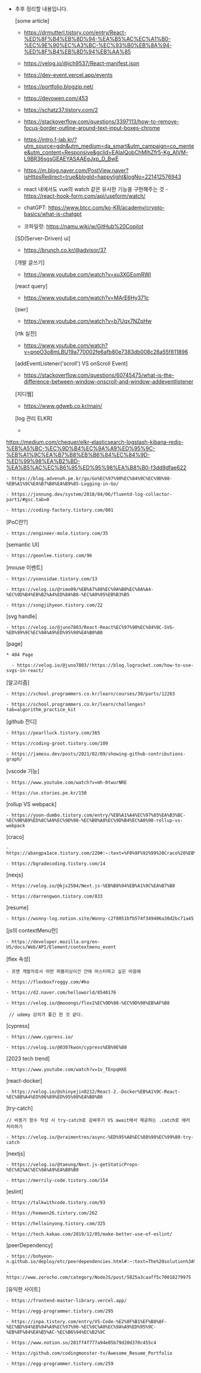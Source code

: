 * 추후 정리할 내용입니다.

  [some article]
  
    - https://drmutterl.tistory.com/entry/React-%ED%8F%B4%EB%8D%94-%EA%B5%AC%EC%A1%B0-%EC%9E%90%EC%A3%BC-%EC%93%B0%EB%8A%94-%ED%8F%B4%EB%8D%94%EB%AA%85

    - https://velog.io/@jch9537/React-manifest.json

    - https://dev-event.vercel.app/events

    - https://portfolio.blogzip.net/    

    - https://devowen.com/453

    - https://schatz37.tistory.com/2

    - https://stackoverflow.com/questions/3397113/how-to-remove-focus-border-outline-around-text-input-boxes-chrome

    - https://intro.f-lab.kr/?utm_source=gdn&utm_medium=da_smart&utm_campaign=co_mentee&utm_content=Responsive&gclid=EAIaIQobChMIhZfr5-Kg_AIVM-L9BR36sgsGEAEYASAAEgJxp_D_BwE

    - https://m.blog.naver.com/PostView.naver?isHttpsRedirect=true&blogId=happylight&logNo=221412576943

    - react 내에서도 vue의 watch 같은 유사한 기능을 구현해주는 것 - https://react-hook-form.com/api/useform/watch/

    - chatGPT: https://www.btcc.com/ko-KR/academy/crypto-basics/what-is-chatgpt

    - 코파일럿: https://namu.wiki/w/GitHub%20Copilot

  [SD(Server-Driven) ui]

    - https://brunch.co.kr/@advisor/37

  [개발 글쓰기]

    - https://www.youtube.com/watch?v=xu3XGEomRWI

  [react query]

    - https://www.youtube.com/watch?v=MArE6Hy371c

  [swr]
   
    - https://www.youtube.com/watch?v=b7Uqx7NZpHw

  [rtk 실전]

    - https://www.youtube.com/watch?v=pnpO3o8mLBU19a770002fe6afb80e7383db008c26a55f811896


  [addEventListener('scroll') VS onScroll Event]

    - https://stackoverflow.com/questions/60745475/what-is-the-difference-between-window-onscroll-and-window-addeventlistener

  [지디웹]

    - https://www.gdweb.co.kr/main/


  [log 관리 ELKR]

    - 
https://medium.com/chequer/elkr-elasticsearch-logstash-kibana-redis-%EB%A5%BC-%EC%9D%B4%EC%9A%A9%ED%95%9C-%EB%A1%9C%EA%B7%B8%EB%B6%84%EC%84%9D-%ED%99%98%EA%B2%BD-%EA%B5%AC%EC%B6%95%ED%95%98%EA%B8%B0-f3dd9dfae622

    - https://blog.advenoh.pe.kr/go/Go%EC%97%90%EC%84%9C%EC%9D%98-%EB%A1%9C%EA%B7%B8%EA%B9%85-Logging-in-Go/

    - https://jonnung.dev/system/2018/04/06/fluentd-log-collector-part1/#gsc.tab=0

    - https://coding-factory.tistory.com/801


  [PoC란?]

    - https://engineer-mole.tistory.com/35

  [semantic UI]

    - https://geonlee.tistory.com/96

  [mouse 이벤트]

    - https://yoonsidae.tistory.com/13

    - https://velog.io/@rimo09/%EB%A7%88%EC%9A%B0%EC%8A%A4-%EC%9D%B4%EB%B2%A4%ED%8A%B8-%EC%A0%95%EB%B3%B5

    - https://songjihyeon.tistory.com/22

  [svg handle]

    - https://velog.io/@juno7803/React-React%EC%97%90%EC%84%9C-SVG-%ED%99%9C%EC%9A%A9%ED%95%98%EA%B8%B0

  [page]

    * 404 Page

      - https://velog.io/@juno7803/!https://blog.logrocket.com/how-to-use-svgs-in-react/

    
  [알고리즘]

    - https://school.programmers.co.kr/learn/courses/30/parts/12263

    - https://school.programmers.co.kr/learn/challenges?tab=algorithm_practice_kit

  [github 잔디]

    - https://pearlluck.tistory.com/365

    - https://coding-groot.tistory.com/109

    - https://jamesu.dev/posts/2021/02/09/showing-github-contributions-graph/


  [vscode 기능]

    - https://www.youtube.com/watch?v=mh-0twurNRE

    - https://ux.stories.pe.kr/150

  [rollup VS webpack]
    
    - https://yoon-dumbo.tistory.com/entry/%EB%A1%A4%EC%97%85%EA%B3%BC-%EC%9B%B9%ED%8C%A9%EC%9D%98-%EC%B0%A8%EC%9D%B4%EC%A0%90-rollup-vs-webpack

  [craco]

    - https://abangpa1ace.tistory.com/220#:~:text=%F0%9F%92%99%20Craco%20%EB%9E%80%3F,%EB%8D%AE%EC%96%B4%EC%93%B0%EA%B8%B0%20%EC%9C%84%ED%95%9C%20%ED%8C%A8%ED%82%A4%EC%A7%80%EC%9D%B4%EB%8B%A4
    
    - https://bgradecoding.tistory.com/14

  [nexjs]
    
    - https://velog.io/@kjs2504/Next.js-%EB%B8%94%EB%A1%9C%EA%B7%B8

    - https://darrengwon.tistory.com/833

  [resume]

    - https://wonny-log.notion.site/Wonny-c2f8051bfb574f349406a30d2bc71a45

  [js의 contextMenu란]

    - https://developer.mozilla.org/en-US/docs/Web/API/Element/contextmenu_event

  [flex 속성]

    - 프엔 개발자로서 어떤 퍼블리싱이건 간에 마스터하고 싶은 마음에

    - https://flexboxfroggy.com/#ko

    - https://d2.naver.com/helloworld/8540176

    - https://velog.io/@mooongs/flex1%EC%9D%98-%EC%9D%98%EB%AF%B8 

     // udemy 강의가 좋긴 한 것 같다.

  [cypress]

    - https://www.cypress.io/

    - https://velog.io/@0307kwon/cypress%EB%9E%80

  [2023 tech trend]

    - https://www.youtube.com/watch?v=1v_TEnpqHXE


  [react-docker]

    - https://velog.io/@shinyejin0212/React-2.-Docker%EB%A1%9C-React-%EC%8B%A4%ED%96%89%ED%95%98%EA%B8%B0


  [try-catch]

    // 비동기 함수 작성 시 try-catch로 감싸주기 VS await에서 제공하는 .catch로 에러 처리하기

    - https://velog.io/@vraimentres/async-%ED%95%A8%EC%88%98%EC%99%80-try-catch

  [nextjs]

    - https://velog.io/@taeung/Next.js-getStaticProps-%EC%82%AC%EC%9A%A9%EA%B8%B0

    - https://merrily-code.tistory.com/154


  [eslint]

    - https://talkwithcode.tistory.com/93

    - https://heewon26.tistory.com/262

    - https://helloinyong.tistory.com/325

    - https://tech.kakao.com/2019/12/05/make-better-use-of-eslint/


  [peerDependency]

    - https://bohyeon-n.github.io/deploy/etc/peerdependencies.html#:~:text=The%20solution%3A%20Peer%20Dependencies&text=dependency%EB%8A%94%20%EB%82%B4%EA%B0%80%20%EB%A7%8C%EB%93%A0%20%EB%AA%A8%EB%93%88,%ED%98%B8%ED%99%98%EC%84%B1%EC%9D%84%20%ED%91%9C%EC%8B%9C%ED%95%98%EB%8A%94%20%EA%B2%83%EC%9D%B4%EB%8B%A4.

    - https://www.zerocho.com/category/NodeJS/post/5825a3caaff5c70018279975

  [유익한 사이트]

    - https://frontend-master-library.vercel.app/

    - https://egg-programmer.tistory.com/295

    - https://inpa.tistory.com/entry/VS-Code-%E2%8F%B1%EF%B8%8F-%EC%BD%94%EB%94%A9%EC%97%90-%EC%9C%A0%EC%9A%A9%ED%95%9C-%EB%8F%84%EA%B5%AC-%EC%B6%94%EC%B2%9C

    - https://www.notion.so/201ff4f777a94e05b79d20d370c455c4

    - https://github.com/codingmonster-tv/Awesome_Resume_Portfolio

    - https://egg-programmer.tistory.com/259
